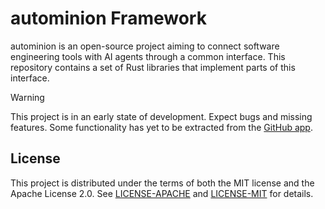 # autominion Framework

autominion is an open-source project aiming to connect software engineering tools with AI agents through a common interface.
This repository contains a set of Rust libraries that implement parts of this interface.

> [!WARNING]
> This project is in an early state of development.
> Expect bugs and missing features.
> Some functionality has yet to be extracted from the [GitHub app](https://github.com/autominion/github-app).

## License

This project is distributed under the terms of both the MIT license and the Apache License 2.0.
See [LICENSE-APACHE](LICENSE-APACHE) and [LICENSE-MIT](LICENSE-MIT) for details.
